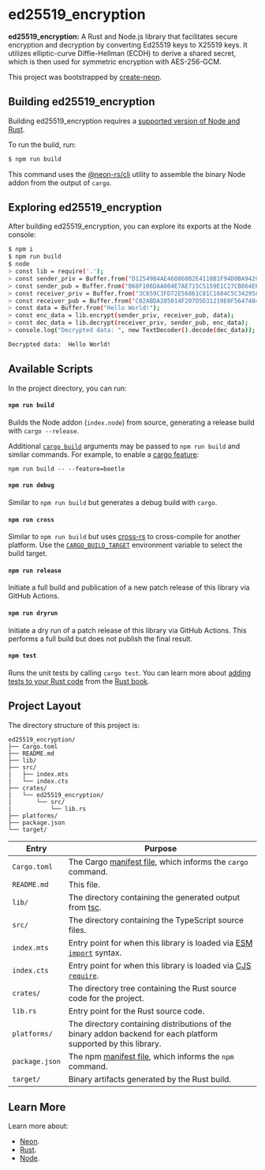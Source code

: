 # ed25519_encryption

**ed25519_encryption:** A Rust and Node.js library that facilitates secure encryption and decryption by converting Ed25519 keys to X25519 keys. It utilizes elliptic-curve Diffie-Hellman (ECDH) to derive a shared secret, which is then used for symmetric encryption with AES-256-GCM.

This project was bootstrapped by [create-neon](https://www.npmjs.com/package/create-neon).

## Building ed25519_encryption

Building ed25519_encryption requires a [supported version of Node and Rust](https://github.com/neon-bindings/neon#platform-support).

To run the build, run:

```sh
$ npm run build
```

This command uses the [@neon-rs/cli](https://www.npmjs.com/package/@neon-rs/cli) utility to assemble the binary Node addon from the output of `cargo`.

## Exploring ed25519_encryption

After building ed25519_encryption, you can explore its exports at the Node console:

```sh
$ npm i
$ npm run build
$ node
> const lib = require('.');
> const sender_priv = Buffer.from("D12549B4AE46086002E4110B1F94D0BA942C2967AA83D3003590FD7A5087C6A8", "hex");
> const sender_pub = Buffer.from("B68F106DAA004E7AE715C5159E1C27CB864EED20D3ACB332BD6F87E89226E925", "hex");
> const receiver_priv = Buffer.from("3C659C3FD72E56861C81C1684C5C342958645E2C459A11A2282B46161E47BF2E", "hex");
> const receiver_pub = Buffer.from("C02ABDA285014F207D5D31219E0F5647484F6DFF09E595DF38BDBDB07CE6E1B2", "hex");
> const data = Buffer.from("Hello World!");
> const enc_data = lib.encrypt(sender_priv, receiver_pub, data);
> const dec_data = lib.decrypt(receiver_priv, sender_pub, enc_data);
> console.log("Decrypted data: ", new TextDecoder().decode(dec_data));

Decrypted data:  Hello World!
```

## Available Scripts

In the project directory, you can run:

#### `npm run build`

Builds the Node addon (`index.node`) from source, generating a release build with `cargo --release`.

Additional [`cargo build`](https://doc.rust-lang.org/cargo/commands/cargo-build.html) arguments may be passed to `npm run build` and similar commands. For example, to enable a [cargo feature](https://doc.rust-lang.org/cargo/reference/features.html):

```
npm run build -- --feature=beetle
```

#### `npm run debug`

Similar to `npm run build` but generates a debug build with `cargo`.

#### `npm run cross`

Similar to `npm run build` but uses [cross-rs](https://github.com/cross-rs/cross) to cross-compile for another platform. Use the [`CARGO_BUILD_TARGET`](https://doc.rust-lang.org/cargo/reference/config.html#buildtarget) environment variable to select the build target.

#### `npm run release`

Initiate a full build and publication of a new patch release of this library via GitHub Actions.

#### `npm run dryrun`

Initiate a dry run of a patch release of this library via GitHub Actions. This performs a full build but does not publish the final result.

#### `npm test`

Runs the unit tests by calling `cargo test`. You can learn more about [adding tests to your Rust code](https://doc.rust-lang.org/book/ch11-01-writing-tests.html) from the [Rust book](https://doc.rust-lang.org/book/).

## Project Layout

The directory structure of this project is:

```
ed25519_encryption/
├── Cargo.toml
├── README.md
├── lib/
├── src/
|   ├── index.mts
|   └── index.cts
├── crates/
|   └── ed25519_encryption/
|       └── src/
|           └── lib.rs
├── platforms/
├── package.json
└── target/
```

| Entry          | Purpose                                                                                                                                  |
|----------------|------------------------------------------------------------------------------------------------------------------------------------------|
| `Cargo.toml`   | The Cargo [manifest file](https://doc.rust-lang.org/cargo/reference/manifest.html), which informs the `cargo` command.                   |
| `README.md`    | This file.                                                                                                                               |
| `lib/`         | The directory containing the generated output from [tsc](https://typescriptlang.org).                                                    |
| `src/`         | The directory containing the TypeScript source files.                                                                                    |
| `index.mts`    | Entry point for when this library is loaded via [ESM `import`](https://nodejs.org/api/esm.html#modules-ecmascript-modules) syntax.       |
| `index.cts`    | Entry point for when this library is loaded via [CJS `require`](https://nodejs.org/api/modules.html#requireid).                          |
| `crates/`      | The directory tree containing the Rust source code for the project.                                                                      |
| `lib.rs`       | Entry point for the Rust source code.                                                                                                          |
| `platforms/`   | The directory containing distributions of the binary addon backend for each platform supported by this library.                          |
| `package.json` | The npm [manifest file](https://docs.npmjs.com/cli/v7/configuring-npm/package-json), which informs the `npm` command.                    |
| `target/`      | Binary artifacts generated by the Rust build.                                                                                            |

## Learn More

Learn more about:

- [Neon](https://neon-bindings.com).
- [Rust](https://www.rust-lang.org).
- [Node](https://nodejs.org).
